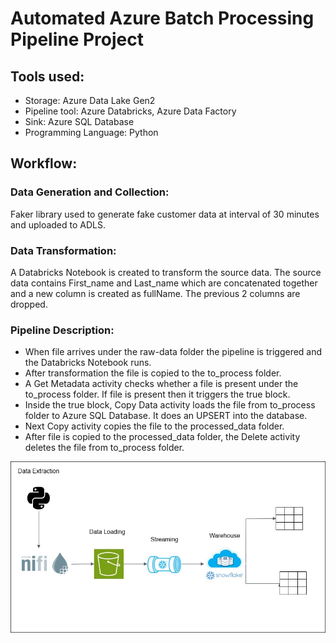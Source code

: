 # Automated Azure Batch Processing Pipeline Project

## Tools used:

- Storage: Azure Data Lake Gen2
- Pipeline tool: Azure Databricks, Azure Data Factory
- Sink: Azure SQL Database
- Programming Language: Python

## Workflow:

### Data Generation and Collection:

Faker library used to generate fake customer data at interval of 30 minutes and uploaded to ADLS. 

### Data Transformation:

A Databricks Notebook is created to transform the source data. The source data contains First_name and Last_name which are concatenated together and a new column is created as fullName. The previous 2 columns are dropped. 


### Pipeline Description:

- When file arrives under the raw-data folder the pipeline is triggered and the Databricks Notebook runs.
- After transformation the file is copied to the to_process folder.
- A Get Metadata activity checks whether a file is present under the to_process folder. If file is present then it triggers the true block.
- Inside the true block, Copy Data activity loads the file from to_process folder to Azure SQL Database. It does an UPSERT into the database.
- Next Copy activity copies the file to the processed_data folder.
- After file is copied to the processed_data folder, the Delete activity deletes the file from to_process folder.



![Realtime Snowflake Project Architecture](https://github.com/aritrasarkar99/realtime-snowflake-project/blob/main/SnowflakeProject.jpg)













